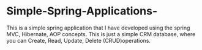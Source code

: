 # Simple-Spring-Applications-
This is a simple spring application that I have developed using the spring MVC, Hibernate, AOP concepts. This is just a simple CRM database, where you can Create, Read, Update, Delete (CRUD)operations.
